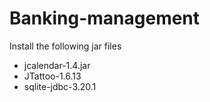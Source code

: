# Banking-management
Install the following jar files

 - jcalendar-1.4.jar 
 - JTattoo-1.6.13
 - sqlite-jdbc-3.20.1
